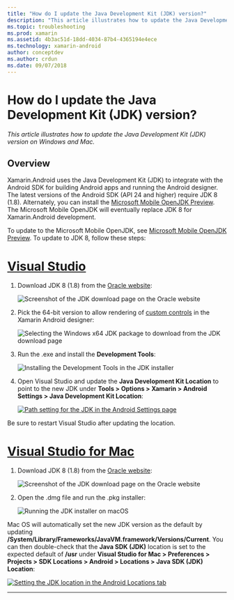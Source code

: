 ```yaml
---
title: "How do I update the Java Development Kit (JDK) version?"
description: "This article illustrates how to update the Java Development Kit (JDK) version on Windows and Mac."
ms.topic: troubleshooting
ms.prod: xamarin
ms.assetid: 4b3ac51d-18dd-4034-87b4-4365194e4ece
ms.technology: xamarin-android
author: conceptdev
ms.author: crdun
ms.date: 09/07/2018
---
```


# How do I update the Java Development Kit (JDK) version?

_This article illustrates how to update the Java Development Kit (JDK) version on Windows and Mac._

## Overview

Xamarin.Android uses the Java Development Kit (JDK) to integrate with
the Android SDK for building Android apps and running the Android
designer. The latest versions of the Android SDK (API 24 and higher)
require JDK 8 (1.8). Alternately, you can install the
[Microsoft Mobile OpenJDK Preview](~/android/get-started/installation/openjdk.md). 
The Microsoft Mobile OpenJDK will eventually replace JDK 8 for Xamarin.Android
development.

To update to the Microsoft Mobile OpenJDK, see
[Microsoft Mobile OpenJDK Preview](~/android/get-started/installation/openjdk.md). 
To update to JDK 8, follow these steps:

# [Visual Studio](#tab/windows)

1.  Download JDK 8 (1.8) from the [Oracle website](https://www.oracle.com/technetwork/java/javase/downloads/index.html):

    ![Screenshot of the JDK download page on the Oracle website](update-jdk-images/image1.png)

2.  Pick the 64-bit version to allow rendering of 
    [custom controls](https://github.com/xamarin/release-notes-archive/blob/master/release-notes/vs/xamarin.vs_4/xamarin.vs_4.2/index.md#androiddesignercustomcontrols)
    in the Xamarin Android designer:

    ![Selecting the Windows x64 JDK package to download from the JDK download page](update-jdk-images/image2.png)

3.  Run the .exe and install the **Development Tools**:

    ![Installing the Development Tools in the JDK installer](update-jdk-images/image3.png)

4.  Open Visual Studio and update the **Java Development Kit Location**
    to point to the new JDK under **Tools > Options > Xamarin > Android
    Settings > Java Development Kit Location**:

    [![Path setting for the JDK in the Android Settings page](update-jdk-images/image4-sml.png)](update-jdk-images/image4.png#lightbox)

Be sure to restart Visual Studio after updating the location.

# [Visual Studio for Mac](#tab/macos)

1.  Download JDK 8 (1.8) from the [Oracle website](https://www.oracle.com/technetwork/java/javase/downloads/index.html):

    ![Screenshot of the JDK download page on the Oracle website](update-jdk-images/image1.png)

2.  Open the .dmg file and run the .pkg installer:

    ![Running the JDK installer on macOS](update-jdk-images/image5.png)

Mac OS will automatically set the new JDK version as the default by
updating **/System/Library/Frameworks/JavaVM.framework/Versions/Current**. 
You can then double-check that the **Java SDK (JDK)** location is set to
the expected default of **/usr** under **Visual Studio for Mac > Preferences >
Projects > SDK Locations > Android > Locations > Java SDK (JDK) Location**:

[![Setting the JDK location in the Android Locations tab](update-jdk-images/image6-sml.png)](update-jdk-images/image6.png#lightbox)

-----

